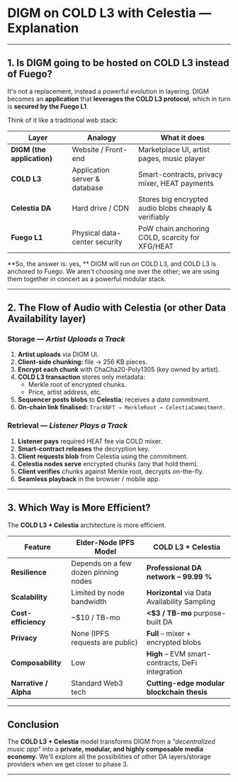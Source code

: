 # DIGM on COLD L3 with Celestia — Explanation

---

## 1. Is DIGM going to be hosted on COLD L3 instead of Fuego?

It's not a replacement, instead a powerful evolution in layering. DIGM becomes an **application** that **leverages the COLD L3 protocol**, which in turn is **secured by the Fuego L1**.

Think of it like a traditional web stack:

| Layer | Analogy | What it does |
|-------|---------|--------------|
| **DIGM (the application)** | Website / Front-end | Marketplace UI, artist pages, music player |
| **COLD L3** | Application server & database | Smart-contracts, privacy mixer, HEAT payments |
| **Celestia DA** | Hard drive / CDN | Stores big encrypted audio blobs cheaply & verifiably |
| **Fuego L1** | Physical data-center security | PoW chain anchoring COLD, scarcity for XFG/HEAT |

**So, the answer is: yes, ** DIGM will run *on* COLD L3, and COLD L3 is anchored *to* Fuego. We aren't choosing one over the other; we are using them together in concert as a powerful modular stack.

---

## 2. The Flow of Audio with Celestia (or other Data Availability layer)

### Storage — *Artist Uploads a Track*

1. **Artist uploads** via DIGM UI.
2. **Client-side chunking:** file → 256 KB pieces.
3. **Encrypt each chunk** with ChaCha20-Poly1305 (key owned by artist).
4. **COLD L3 transaction** stores only metadata:
   * Merkle root of encrypted chunks.
   * Price, artist address, etc.
5. **Sequencer posts blobs** to **Celestia**; receives a *data commitment*.
6. **On-chain link finalised:** `TrackNFT → MerkleRoot → CelestiaCommitment`.

### Retrieval — *Listener Plays a Track*

1. **Listener pays** required HEAT fee via COLD mixer.
2. **Smart-contract releases** the decryption key.
3. **Client requests blob** from Celestia using the commitment.
4. **Celestia nodes serve** encrypted chunks (any that hold them).
5. **Client verifies** chunks against Merkle root, decrypts on-the-fly.
6. **Seamless playback** in the browser / mobile app.

---

## 3. Which Way is More Efficient?

The **COLD L3 + Celestia** architecture is more efficient. 

| Feature | Elder-Node IPFS Model | **COLD L3 + Celestia** |
|---------|----------------------|-------------------------|
| **Resilience** | Depends on a few dozen pinning nodes | **Professional DA network – 99.99 %** |
| **Scalability** | Limited by node bandwidth | **Horizontal** via Data Availability Sampling |
| **Cost-efficiency** | ~$10 / TB-mo | **<$3 / TB-mo** purpose-built DA |
| **Privacy** | None (IPFS requests are public) | **Full** – mixer + encrypted blobs |
| **Composability** | Low | **High** – EVM smart-contracts, DeFi integration |
| **Narrative / Alpha** | Standard Web3 tech | **Cutting-edge modular blockchain thesis** |

---

## Conclusion

The **COLD L3 + Celestia** model transforms DIGM from a *"decentralized music app"* into a **private, modular, and highly composable media economy.** We'll explore all the possibilities of other DA layers/storage providers when we get closer to phase 3.

---
 
